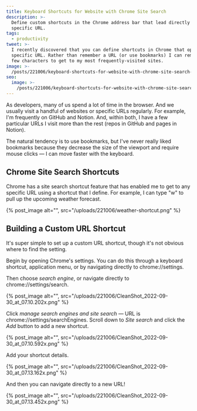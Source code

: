 ```yaml
---
title: Keyboard Shortcuts for Website with Chrome Site Search
description: >-
  Define custom shortcuts in the Chrome address bar that lead directly to a
  specific URL.
tags:
  - productivity
tweet: >-
  I recently discovered that you can define shortcuts in Chrome that open a
  specific URL. Rather than remember a URL (or use bookmarks) I can remember a
  few characters to get to my most frequently-visited sites.
image: >-
  /posts/221006/keyboard-shortcuts-for-website-with-chrome-site-search-7TFexryo.png
seo:
  image: >-
    /posts/221006/keyboard-shortcuts-for-website-with-chrome-site-search-ie0zD8P0--meta.png
---
```


As developers, many of us spend a lot of time in the browser. And we usually visit a handful of websites or specific URLs regularly. For example, I'm frequently on GitHub and Notion. And, within both, I have a few particular URLs I visit more than the rest (repos in GitHub and pages in Notion).

The natural tendency is to use bookmarks, but I've never really liked bookmarks because they decrease the size of the viewport and require mouse clicks — I can move faster with the keyboard.

## Chrome Site Search Shortcuts

Chrome has a site search shortcut feature that has enabled me to get to any specific URL using a shortcut that I define. For example, I can type "w" to pull up the upcoming weather forecast.

{% post_image alt="", src="/uploads/221006/weather-shortcut.png" %}

## Building a Custom URL Shortcut

It's super simple to set up a custom URL shortcut, though it's not obvious where to find the setting.

Begin by opening Chrome's settings. You can do this through a keyboard shortcut, application menu, or by navigating directly to chrome://settings.

Then choose _search engine_, or navigate directly to chrome://settings/search.

{% post_image alt="", src="/uploads/221006/CleanShot_2022-09-30_at_07.10.202x.png" %}

Click _manage search engines and site search —_ URL is chrome://settings/searchEngines. Scroll down to _Site search_ and click the _Add_ button to add a new shortcut.

{% post_image alt="", src="/uploads/221006/CleanShot_2022-09-30_at_07.10.592x.png" %}

Add your shortcut details.

{% post_image alt="", src="/uploads/221006/CleanShot_2022-09-30_at_07.13.162x.png" %}

And then you can navigate directly to a new URL!

{% post_image alt="", src="/uploads/221006/CleanShot_2022-09-30_at_07.13.452x.png" %}

